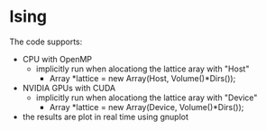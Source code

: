# Ising

The code supports:
- CPU with OpenMP
    - implicitly run when alocationg the lattice aray with "Host"
		- Array<int> *lattice = new Array<int>(Host, Volume()*Dirs());
- NVIDIA GPUs with CUDA
    - implicitly run when alocationg the lattice aray with "Device"
		- Array<int> *lattice = new Array<int>(Device, Volume()*Dirs());
- the results are plot in real time using gnuplot
